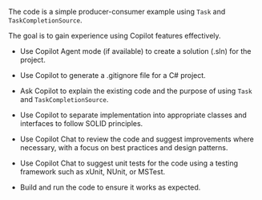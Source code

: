 The code is a simple producer-consumer example using `Task` and `TaskCompletionSource`. 

The goal is to gain experience using Copilot features effectively.


- Use Copilot Agent mode (if available) to create a solution (.sln) for the project.

- Use Copilot to generate a .gitignore file for a C# project.

- Ask Copilot to explain the existing code and the purpose of using `Task` and `TaskCompletionSource`.

- Use Copilot to separate implementation into appropriate classes and interfaces to follow SOLID principles.

- Use Copilot Chat to review the code and suggest improvements where necessary, with a focus on best practices and design patterns.

- Use Copilot Chat to suggest unit tests for the code using a testing framework such as xUnit, NUnit, or MSTest.

- Build and run the code to ensure it works as expected.



